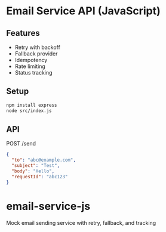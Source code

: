 
# Email Service API (JavaScript)

## Features
- Retry with backoff
- Fallback provider
- Idempotency
- Rate limiting
- Status tracking

## Setup

```bash
npm install express
node src/index.js
```

## API

POST /send

```json
{
  "to": "abc@example.com",
  "subject": "Test",
  "body": "Hello",
  "requestId": "abc123"
}
```

# email-service-js
Mock email sending service with retry, fallback, and tracking

